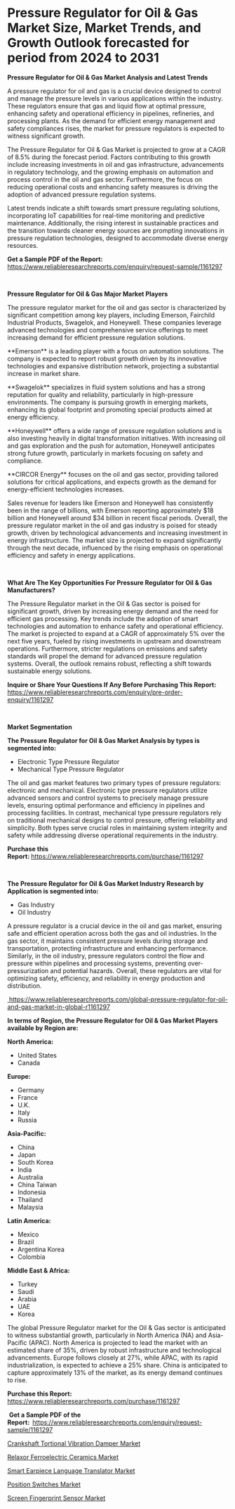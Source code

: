 <p><h1>Pressure Regulator for Oil & Gas Market Size, Market Trends, and Growth Outlook forecasted for period from 2024 to 2031</h1></p><p><strong>Pressure Regulator for Oil & Gas Market Analysis and Latest Trends</strong></p>
<p><p>A pressure regulator for oil and gas is a crucial device designed to control and manage the pressure levels in various applications within the industry. These regulators ensure that gas and liquid flow at optimal pressure, enhancing safety and operational efficiency in pipelines, refineries, and processing plants. As the demand for efficient energy management and safety compliances rises, the market for pressure regulators is expected to witness significant growth.</p><p>The Pressure Regulator for Oil & Gas Market is projected to grow at a CAGR of 8.5% during the forecast period. Factors contributing to this growth include increasing investments in oil and gas infrastructure, advancements in regulatory technology, and the growing emphasis on automation and process control in the oil and gas sector. Furthermore, the focus on reducing operational costs and enhancing safety measures is driving the adoption of advanced pressure regulation systems.</p><p>Latest trends indicate a shift towards smart pressure regulating solutions, incorporating IoT capabilities for real-time monitoring and predictive maintenance. Additionally, the rising interest in sustainable practices and the transition towards cleaner energy sources are prompting innovations in pressure regulation technologies, designed to accommodate diverse energy resources.</p></p>
<p><strong>Get a Sample PDF of the Report:&nbsp;</strong> <a href="https://www.reliableresearchreports.com/enquiry/request-sample/1161297?utm_campaign=48&utm_medium=2&utm_source=Github&utm_content=ia&utm_term=26122024&utm_id=pressure-regulator-for-oil-gas">https://www.reliableresearchreports.com/enquiry/request-sample/1161297</a></p>
<p>&nbsp;</p>
<p><strong>Pressure Regulator for Oil & Gas Major Market Players</strong></p>
<p><p>The pressure regulator market for the oil and gas sector is characterized by significant competition among key players, including Emerson, Fairchild Industrial Products, Swagelok, and Honeywell. These companies leverage advanced technologies and comprehensive service offerings to meet increasing demand for efficient pressure regulation solutions.</p><p>**Emerson** is a leading player with a focus on automation solutions. The company is expected to report robust growth driven by its innovative technologies and expansive distribution network, projecting a substantial increase in market share.</p><p>**Swagelok** specializes in fluid system solutions and has a strong reputation for quality and reliability, particularly in high-pressure environments. The company is pursuing growth in emerging markets, enhancing its global footprint and promoting special products aimed at energy efficiency.</p><p>**Honeywell** offers a wide range of pressure regulation solutions and is also investing heavily in digital transformation initiatives. With increasing oil and gas exploration and the push for automation, Honeywell anticipates strong future growth, particularly in markets focusing on safety and compliance.</p><p>**CIRCOR Energy** focuses on the oil and gas sector, providing tailored solutions for critical applications, and expects growth as the demand for energy-efficient technologies increases.</p><p>Sales revenue for leaders like Emerson and Honeywell has consistently been in the range of billions, with Emerson reporting approximately $18 billion and Honeywell around $34 billion in recent fiscal periods. Overall, the pressure regulator market in the oil and gas industry is poised for steady growth, driven by technological advancements and increasing investment in energy infrastructure. The market size is projected to expand significantly through the next decade, influenced by the rising emphasis on operational efficiency and safety in energy applications.</p></p>
<p>&nbsp;</p>
<p><strong>What Are The Key Opportunities For Pressure Regulator for Oil & Gas Manufacturers?</strong></p>
<p><p>The Pressure Regulator market in the Oil & Gas sector is poised for significant growth, driven by increasing energy demand and the need for efficient gas processing. Key trends include the adoption of smart technologies and automation to enhance safety and operational efficiency. The market is projected to expand at a CAGR of approximately 5% over the next five years, fueled by rising investments in upstream and downstream operations. Furthermore, stricter regulations on emissions and safety standards will propel the demand for advanced pressure regulation systems. Overall, the outlook remains robust, reflecting a shift towards sustainable energy solutions.</p></p>
<p><strong>Inquire or Share Your Questions If Any Before Purchasing This Report:</strong> <a href="https://www.reliableresearchreports.com/enquiry/pre-order-enquiry/1161297?utm_campaign=48&utm_medium=2&utm_source=Github&utm_content=ia&utm_term=26122024&utm_id=pressure-regulator-for-oil-gas">https://www.reliableresearchreports.com/enquiry/pre-order-enquiry/1161297</a></p>
<p>&nbsp;</p>
<p><strong>Market Segmentation</strong></p>
<p><strong>The Pressure Regulator for Oil & Gas Market Analysis by types is segmented into:</strong></p>
<p><ul><li>Electronic Type Pressure Regulator</li><li>Mechanical Type Pressure Regulator</li></ul></p>
<p><p>The oil and gas market features two primary types of pressure regulators: electronic and mechanical. Electronic type pressure regulators utilize advanced sensors and control systems to precisely manage pressure levels, ensuring optimal performance and efficiency in pipelines and processing facilities. In contrast, mechanical type pressure regulators rely on traditional mechanical designs to control pressure, offering reliability and simplicity. Both types serve crucial roles in maintaining system integrity and safety while addressing diverse operational requirements in the industry.</p></p>
<p><strong>Purchase this Report:&nbsp;</strong><a href="https://www.reliableresearchreports.com/purchase/1161297?utm_campaign=48&utm_medium=2&utm_source=Github&utm_content=ia&utm_term=26122024&utm_id=pressure-regulator-for-oil-gas">https://www.reliableresearchreports.com/purchase/1161297</a></p>
<p>&nbsp;</p>
<p><strong>The Pressure Regulator for Oil & Gas Market Industry Research by Application is segmented into:</strong></p>
<p><ul><li>Gas Industry</li><li>Oil Industry</li></ul></p>
<p><p>A pressure regulator is a crucial device in the oil and gas market, ensuring safe and efficient operation across both the gas and oil industries. In the gas sector, it maintains consistent pressure levels during storage and transportation, protecting infrastructure and enhancing performance. Similarly, in the oil industry, pressure regulators control the flow and pressure within pipelines and processing systems, preventing over-pressurization and potential hazards. Overall, these regulators are vital for optimizing safety, efficiency, and reliability in energy production and distribution.</p></p>
<p><a href="https://www.reliableresearchreports.com/global-pressure-regulator-for-oil-and-gas-market-in-global-r1161297?utm_campaign=48&utm_medium=2&utm_source=Github&utm_content=ia&utm_term=26122024&utm_id=pressure-regulator-for-oil-gas">&nbsp;https://www.reliableresearchreports.com/global-pressure-regulator-for-oil-and-gas-market-in-global-r1161297</a></p>
<p><strong>In terms of Region, the Pressure Regulator for Oil & Gas Market Players available by Region are:</strong></p>
<p>
    <p> <strong> North America: </strong>
        <ul>
            <li>United States</li>
            <li>Canada</li>
        </ul>
        </p> 
    <p> <strong> Europe: </strong>
        <ul>
            <li>Germany</li>
            <li>France</li>
            <li>U.K.</li>
            <li>Italy</li>
            <li>Russia</li>
        </ul>
        </p> 
    <p> <strong> Asia-Pacific: </strong>
        <ul>
            <li>China</li>
            <li>Japan</li>
            <li>South Korea</li>
            <li>India</li>
            <li>Australia</li>
            <li>China Taiwan</li>
            <li>Indonesia</li>
            <li>Thailand</li>
            <li>Malaysia</li>
        </ul>
        </p> 
    <p> <strong> Latin America: </strong>
        <ul>
            <li>Mexico</li>
            <li>Brazil</li>
            <li>Argentina Korea</li>
            <li>Colombia</li>
        </ul>
        </p> 
    <p> <strong> Middle East & Africa: </strong>
        <ul>
            <li>Turkey</li>
            <li>Saudi</li>
            <li>Arabia</li>
            <li>UAE</li>
            <li>Korea</li>
        </ul>
    </p>
    </p>
<p><p>The global Pressure Regulator market for the Oil & Gas sector is anticipated to witness substantial growth, particularly in North America (NA) and Asia-Pacific (APAC). North America is projected to lead the market with an estimated share of 35%, driven by robust infrastructure and technological advancements. Europe follows closely at 27%, while APAC, with its rapid industrialization, is expected to achieve a 25% share. China is anticipated to capture approximately 13% of the market, as its energy demand continues to rise.</p></p>
<p><strong>Purchase this Report: </strong><a href="https://www.reliableresearchreports.com/purchase/1161297?utm_campaign=48&utm_medium=2&utm_source=Github&utm_content=ia&utm_term=26122024&utm_id=pressure-regulator-for-oil-gas">https://www.reliableresearchreports.com/purchase/1161297</a></p>
<p>&nbsp;<strong>Get a Sample PDF of the Report:&nbsp;&nbsp;</strong><a href="https://www.reliableresearchreports.com/enquiry/request-sample/1161297?utm_campaign=48&utm_medium=2&utm_source=Github&utm_content=ia&utm_term=26122024&utm_id=pressure-regulator-for-oil-gas">https://www.reliableresearchreports.com/enquiry/request-sample/1161297</a></p>
<p><strong></strong></p>
<p><p><a href="https://github.com/mayabungard8092/Market-Research-Report-List-1/blob/main/crankshaft-tortional-vibration-damper-market.md?utm_campaign=48&utm_medium=2&utm_source=Github&utm_content=ia&utm_term=26122024&utm_id=pressure-regulator-for-oil-gas">Crankshaft Tortional Vibration Damper Market</a></p><p><a href="https://github.com/kathiestrine5ty/Market-Research-Report-List-1/blob/main/relaxor-ferroelectric-ceramics-market.md?utm_campaign=48&utm_medium=2&utm_source=Github&utm_content=ia&utm_term=26122024&utm_id=pressure-regulator-for-oil-gas">Relaxor Ferroelectric Ceramics Market</a></p><p><a href="https://www.linkedin.com/pulse/projected-91-cagr-smart-earpiece-language-translator-market-2024-2031-vjwle?utm_campaign=48&utm_medium=2&utm_source=Github&utm_content=ia&utm_term=26122024&utm_id=pressure-regulator-for-oil-gas">Smart Earpiece Language Translator Market</a></p><p><a href="https://www.linkedin.com/pulse/whats-powering-position-switches-market-growth-insights-ij7me?utm_campaign=48&utm_medium=2&utm_source=Github&utm_content=ia&utm_term=26122024&utm_id=pressure-regulator-for-oil-gas">Position Switches Market</a></p><p><a href="https://www.linkedin.com/pulse/in-depth-report-screen-fingerprint-sensor-market-types-applications-3xyee?utm_campaign=48&utm_medium=2&utm_source=Github&utm_content=ia&utm_term=26122024&utm_id=pressure-regulator-for-oil-gas">Screen Fingerprint Sensor Market</a></p></p>